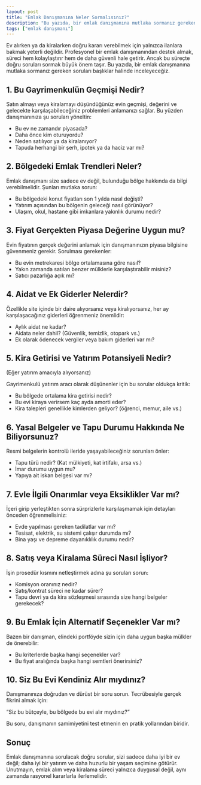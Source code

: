 ```yaml
---
layout: post
title: "Emlak Danışmanına Neler Sormalısınız?"
description: "Bu yazıda, bir emlak danışmanına mutlaka sormanız gereken soruları başlıklar halinde inceleyeceğiz."
tags: ["emlak danışmanı"]
---
```


Ev alırken ya da kiralarken doğru kararı verebilmek için yalnızca ilanlara bakmak yeterli değildir. Profesyonel bir emlak danışmanından destek almak, süreci hem kolaylaştırır hem de daha güvenli hale getirir. Ancak bu süreçte doğru soruları sormak büyük önem taşır. Bu yazıda, bir emlak danışmanına mutlaka sormanız gereken soruları başlıklar halinde inceleyeceğiz.

## 1. Bu Gayrimenkulün Geçmişi Nedir?

Satın almayı veya kiralamayı düşündüğünüz evin geçmişi, değerini ve gelecekte karşılaşabileceğiniz problemleri anlamanızı sağlar. Bu yüzden danışmanınıza şu soruları yöneltin:

- Bu ev ne zamandır piyasada?
- Daha önce kim oturuyordu?
- Neden satılıyor ya da kiralanıyor?
- Tapuda herhangi bir şerh, ipotek ya da haciz var mı?

## 2. Bölgedeki Emlak Trendleri Neler?

Emlak danışmanı size sadece ev değil, bulunduğu bölge hakkında da bilgi verebilmelidir. Şunları mutlaka sorun:

- Bu bölgedeki konut fiyatları son 1 yılda nasıl değişti?
- Yatırım açısından bu bölgenin geleceği nasıl görünüyor?
- Ulaşım, okul, hastane gibi imkanlara yakınlık durumu nedir?

## 3. Fiyat Gerçekten Piyasa Değerine Uygun mu?

Evin fiyatının gerçek değerini anlamak için danışmanınızın piyasa bilgisine güvenmeniz gerekir. Sorulması gerekenler:

- Bu evin metrekaresi bölge ortalamasına göre nasıl?
- Yakın zamanda satılan benzer mülklerle karşılaştırabilir misiniz?
- Satıcı pazarlığa açık mı?

## 4. Aidat ve Ek Giderler Nelerdir?

Özellikle site içinde bir daire alıyorsanız veya kiralıyorsanız, her ay karşılaşacağınız giderleri öğrenmeniz önemlidir:

- Aylık aidat ne kadar?
- Aidata neler dahil? (Güvenlik, temizlik, otopark vs.)
- Ek olarak ödenecek vergiler veya bakım giderleri var mı?

## 5. Kira Getirisi ve Yatırım Potansiyeli Nedir?

(Eğer yatırım amacıyla alıyorsanız)

Gayrimenkulü yatırım aracı olarak düşünenler için bu sorular oldukça kritik:

- Bu bölgede ortalama kira getirisi nedir?
- Bu evi kiraya verirsem kaç ayda amorti eder?
- Kira talepleri genellikle kimlerden geliyor? (öğrenci, memur, aile vs.)

## 6. Yasal Belgeler ve Tapu Durumu Hakkında Ne Biliyorsunuz?

Resmi belgelerin kontrolü ileride yaşayabileceğiniz sorunları önler:

- Tapu türü nedir? (Kat mülkiyeti, kat irtifakı, arsa vs.)
- İmar durumu uygun mu?
- Yapıya ait iskan belgesi var mı?

## 7. Evle İlgili Onarımlar veya Eksiklikler Var mı?

İçeri girip yerleştikten sonra sürprizlerle karşılaşmamak için detayları önceden öğrenmelisiniz:

- Evde yapılması gereken tadilatlar var mı?
- Tesisat, elektrik, su sistemi çalışır durumda mı?
- Bina yaşı ve depreme dayanıklılık durumu nedir?

## 8. Satış veya Kiralama Süreci Nasıl İşliyor?

İşin prosedür kısmını netleştirmek adına şu soruları sorun:

- Komisyon oranınız nedir?
- Satış/kontrat süreci ne kadar sürer?
- Tapu devri ya da kira sözleşmesi sırasında size hangi belgeler gerekecek?

## 9. Bu Emlak İçin Alternatif Seçenekler Var mı?

Bazen bir danışman, elindeki portföyde sizin için daha uygun başka mülkler de önerebilir:

- Bu kriterlerde başka hangi seçenekler var?
- Bu fiyat aralığında başka hangi semtleri önerirsiniz?

## 10. Siz Bu Evi Kendiniz Alır mıydınız?

Danışmanınıza doğrudan ve dürüst bir soru sorun. Tecrübesiyle gerçek fikrini almak için:

“Siz bu bütçeyle, bu bölgede bu evi alır mıydınız?”

Bu soru, danışmanın samimiyetini test etmenin en pratik yollarından biridir.

## Sonuç

Emlak danışmanına sorulacak doğru sorular, sizi sadece daha iyi bir ev değil; daha iyi bir yatırım ve daha huzurlu bir yaşam seçimine götürür. Unutmayın, emlak alım veya kiralama süreci yalnızca duygusal değil, aynı zamanda rasyonel kararlarla ilerlemelidir.